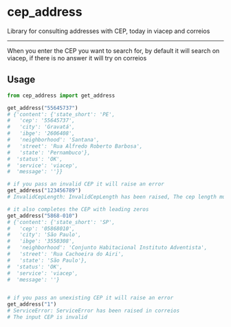 # cep_address
Library for consulting addresses with CEP, today in viacep and correios

---
When you enter the CEP you want to search for, by default it will search on viacep, if there is no answer it will try on correios

## Usage

```python
from cep_address import get_address

get_address("55645737")
# {'content': {'state_short': 'PE',
#   'cep': '55645737',
#   'city': 'Gravatá',
#   'ibge': '2606408',
#   'neighborhood': 'Santana',
#   'street': 'Rua Alfredo Roberto Barbosa',
#   'state': 'Pernambuco'},
#  'status': 'OK',
#  'service': 'viacep',
#  'message': ''}}

# if you pass an invalid CEP it will raise an error
get_address("123456789")
# InvalidCepLength: InvalidCepLength has been raised, The cep length must be less then or equal to 8

# it also completes the CEP with leading zeros
get_address("5868-010")
# {'content': {'state_short': 'SP',
#   'cep': '05868010',
#   'city': 'São Paulo',
#   'ibge': '3550308',
#   'neighborhood': 'Conjunto Habitacional Instituto Adventista',
#   'street': 'Rua Cachoeira do Airi',
#   'state': 'São Paulo'},
#  'status': 'OK',
#  'service': 'viacep',
#  'message': ''}


# if you pass an unexisting CEP it will raise an error
get_address("1")
# ServiceError: ServiceError has been raised in correios
# The input CEP is invalid
```
